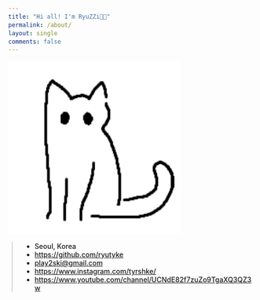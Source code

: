 ```yaml
---
title: "Hi all! I'm RyuZZi👋🏻"
permalink: /about/
layout: single
comments: false
---
```


<div>
    <img src="/assets/images/meee.png" alt="about_meee" width="70%" min-width="700px" itemprop="image">
</div>


<div style="border-left: 2px solid rgba(199, 198, 198, 0.7); margin: 0.5em 0 0 0.5em; padding-left: 1.5em; font-weight: 500;">
    <ul class="author__urls social-icons">
        <li itemprop="homeLocation" itemscope itemtype="https://schema.org/Place">
          <i class="fas fa-fw fa-map-marker-alt" aria-hidden="true"></i> <span itemprop="name">  Seoul, Korea</span>
        </li>
        <li>
          <a href="https://github.com/ryutyke" itemprop="sameAs" rel="nofollow noopener noreferrer">
            <i class="fab fa-fw fa-github" aria-hidden="true"></i><span class="label">  https://github.com/ryutyke</span>
          </a>
        </li>
        <li>
          <a href="mailto:play2ski@gmail.com">
            <meta itemprop="email" content="play2ski@gmail.com" />
            <i class="fas fa-fw fa-envelope-square" aria-hidden="true"></i><span class="label">  play2ski@gmail.com</span>
          </a>
        </li>
        <li>
          <a href="https://www.instagram.com/tyrshke/" itemprop="sameAs" rel="nofollow noopener noreferrer">
            <i class="fab fa-fw fa-instagram" aria-hidden="true"></i><span class="label">  https://www.instagram.com/tyrshke/</span>
          </a>
        </li>
        <li>
          <a href="https://www.youtube.com/channel/UCNdE82f7zuZo9TgaXQ3QZ3w" itemprop="sameAs" rel="nofollow noopener noreferrer">
            <i class="fab fa-fw fa-youtube" aria-hidden="true"></i><span class="label">  https://www.youtube.com/channel/UCNdE82f7zuZo9TgaXQ3QZ3w</span>
          </a>
        </li>
    </ul>
  </div>